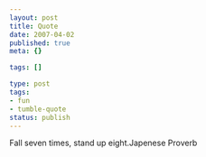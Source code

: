 ```yaml
---
layout: post
title: Quote
date: 2007-04-02
published: true
meta: {}

tags: []

type: post
tags:
- fun
- tumble-quote
status: publish
---
```

<!-- blockquote  -->Fall seven times, stand up eight.<!-- endblockquote  -->Japenese Proverb
